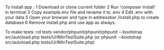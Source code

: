 To install app :
    1 Download or clone current folder
    2 Run 'composer install' in terminal
    3 Copy example.env file and rename it to .env
    4 Edit .env with your data
    5 Open your browser and type in addressbar <YOURDOMAIN>/install.php to create database
    6 Remove install.php and use app as always.

To make tests:
    cd tests
    vendor/phpunit/phpunit/phpunit --bootstrap src/autoload.php tests/UrlMinTestSuite.php (or phpunit --bootstrap src/autoload.php tests/UrlMinTestSuite.php)
